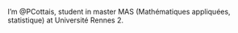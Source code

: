 I’m @PCottais, student in master MAS (Mathématiques appliquées, statistique) at Université Rennes 2.

<!---
PCottais/PCottais is a ✨ special ✨ repository because its `README.md` (this file) appears on your GitHub profile.
You can click the Preview link to take a look at your changes.
--->
